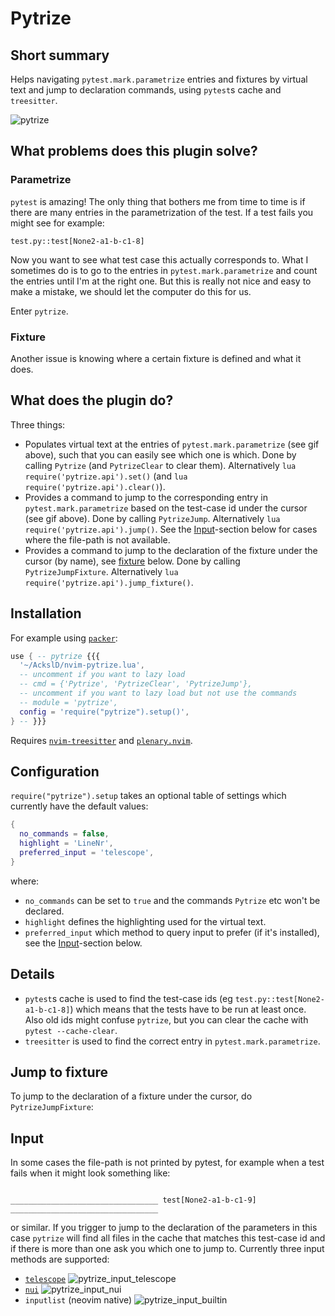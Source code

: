 # Pytrize

## Short summary
Helps navigating `pytest.mark.parametrize` entries and fixtures by virtual text and jump to declaration commands, using `pytest`s cache and `treesitter`.

![pytrize](https://user-images.githubusercontent.com/23341710/143510539-c025925c-0e4c-4990-83ab-1c0da076c0f8.gif)

## What problems does this plugin solve?
### Parametrize
`pytest` is amazing! The only thing that bothers me from time to time is if there are many entries in the parametrization of the test.
If a test fails you might see for example:
```
test.py::test[None2-a1-b-c1-8]
```
Now you want to see what test case this actually corresponds to.
What I sometimes do is to go to the entries in `pytest.mark.parametrize` and count the entries until I'm at the right one.
But this is really not nice and easy to make a mistake, we should let the computer do this for us.

Enter `pytrize`.

### Fixture
Another issue is knowing where a certain fixture is defined and what it does.

## What does the plugin do?
Three things:
* Populates virtual text at the entries of `pytest.mark.parametrize` (see gif above), such that you can easily see which one is which.
  Done by calling `Pytrize` (and `PytrizeClear` to clear them).
  Alternatively `lua require('pytrize.api').set()` (and `lua require('pytrize.api').clear()`).
* Provides a command to jump to the corresponding entry in `pytest.mark.parametrize` based on the test-case id under the cursor (see gif above).
  Done by calling `PytrizeJump`.
  Alternatively `lua require('pytrize.api').jump()`.
  See the [Input](#input)-section below for cases where the file-path is not available.
* Provides a command to jump to the declaration of the fixture under the cursor (by name), see [fixture](#jump-to-fixture) below.
  Done by calling `PytrizeJumpFixture`.
  Alternatively `lua require('pytrize.api').jump_fixture()`.

## Installation
For example using [`packer`](https://github.com/wbthomason/packer.nvim):
```lua
use { -- pytrize {{{
  '~/AckslD/nvim-pytrize.lua',
  -- uncomment if you want to lazy load
  -- cmd = {'Pytrize', 'PytrizeClear', 'PytrizeJump'},
  -- uncomment if you want to lazy load but not use the commands
  -- module = 'pytrize',
  config = 'require("pytrize").setup()',
} -- }}}
```
Requires [`nvim-treesitter`](https://github.com/nvim-treesitter/nvim-treesitter) and [`plenary.nvim`](https://github.com/nvim-lua/plenary.nvim).

## Configuration
`require("pytrize").setup` takes an optional table of settings which currently have the default values:
```lua
{
  no_commands = false,
  highlight = 'LineNr',
  preferred_input = 'telescope',
}
```
where:
* `no_commands` can be set to `true` and the commands `Pytrize` etc won't be declared.
* `highlight` defines the highlighting used for the virtual text.
* `preferred_input` which method to query input to prefer (if it's installed), see the [Input](#input)-section below.

## Details
* `pytest`s cache is used to find the test-case ids (eg `test.py::test[None2-a1-b-c1-8]`) which means that the tests have to be run at least once.
  Also old ids might confuse `pytrize`, but you can clear the cache with `pytest --cache-clear`.
* `treesitter` is used to find the correct entry in `pytest.mark.parametrize`.

## Jump to fixture
To jump to the declaration of a fixture under the cursor, do `PytrizeJumpFixture`:

## Input
In some cases the file-path is not printed by pytest, for example when a test fails when it might look something like:
```

_________________________________ test[None2-a1-b-c1-9] _________________________________
```
or similar.
If you trigger to jump to the declaration of the parameters in this case `pytrize` will find all files in the cache that matches this test-case id and if there is more than one ask you which one to jump to.
Currently three input methods are supported:
* [`telescope`](https://github.com/nvim-telescope/telescope.nvim)
  ![pytrize_input_telescope](https://user-images.githubusercontent.com/23341710/145381466-42152977-f412-425d-9ddb-cc0c4dfde4fb.gif)
* [`nui`](https://github.com/MunifTanjim/nui.nvim)
  ![pytrize_input_nui](https://user-images.githubusercontent.com/23341710/145381492-5e5abec0-c8c5-468c-90ee-b854e9d57146.gif)
* `inputlist` (neovim native)
  ![pytrize_input_builtin](https://user-images.githubusercontent.com/23341710/145381515-4afb6d1b-e6f5-4c55-bfc8-99d086f0f3b2.gif)
